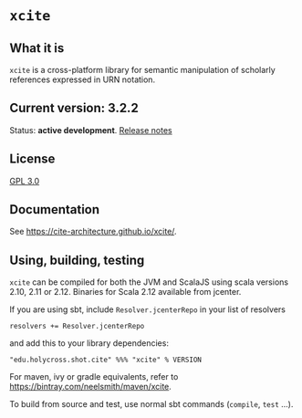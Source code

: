 # `xcite`

## What it is

`xcite` is a cross-platform library for semantic manipulation of scholarly references expressed in URN notation.

## Current version: 3.2.2

Status:  **active development**. [Release notes](releases.md)


## License

[GPL 3.0](http://www.opensource.org/licenses/gpl-3.0.html)

## Documentation

See <https://cite-architecture.github.io/xcite/>.

## Using, building, testing

`xcite` can be compiled for both the JVM and ScalaJS using scala versions 2.10, 2.11 or 2.12.  Binaries for Scala 2.12 available from jcenter.

If you are using sbt, include `Resolver.jcenterRepo` in your list of resolvers

    resolvers += Resolver.jcenterRepo

and add this to your library dependencies:

    "edu.holycross.shot.cite" %%% "xcite" % VERSION


For maven, ivy or gradle equivalents, refer to <https://bintray.com/neelsmith/maven/xcite>.

To build from source and test, use normal sbt commands (`compile`, `test` ...).

